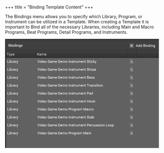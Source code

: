 +++
title = "Binding Template Content"
+++

The Bindings menu allows you to specify which Library, Program, or Instrument can be utilized in a Template. When creating a Template it is important to Bind all of the necessary Libraries, including Main and Macro Programs, Beat Programs, Detail Programs, and Instruments.

![Binding Template Content](binding-template-content.png)

